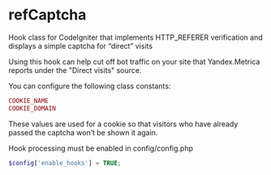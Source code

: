 # refCaptcha
Hook class for CodeIgniter that implements HTTP_REFERER verification and displays a simple captcha for “direct” visits

Using this hook can help cut off bot traffic on your site that Yandex.Metrica reports under the "Direct visits" source.

You can configure the following class constants:
```php
COOKIE_NAME
COOKIE_DOMAIN
```
These values are used for a cookie so that visitors who have already passed the captcha won’t be shown it again.

Hook processing must be enabled in config/config.php

```php
$config['enable_hooks'] = TRUE;
```

